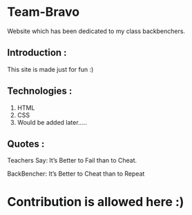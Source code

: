 # Team-Bravo 
Website which has been dedicated to my class backbenchers.

## Introduction :
This site is made just for fun :)

## Technologies :
1. HTML
2. CSS
3.  Would be added later.....

## Quotes :
Teachers Say:
It’s Better to Fail than to Cheat.

BackBencher:
It’s Better to Cheat than to Repeat

# Contribution is allowed here :)

